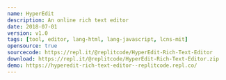 ```yaml
---
name: HyperEdit 
description: An online rich text editor
date: 2018-07-01
version: v1.0
tags: [tool, editor, lang-html, lang-javascript, lcns-mit]
opensource: true
sourcecode: https://repl.it/@replitcode/HyperEdit-Rich-Text-Editor
download: https://repl.it/@replitcode/HyperEdit-Rich-Text-Editor.zip
demo: https://hyperedit-rich-text-editor--replitcode.repl.co/
---
```

